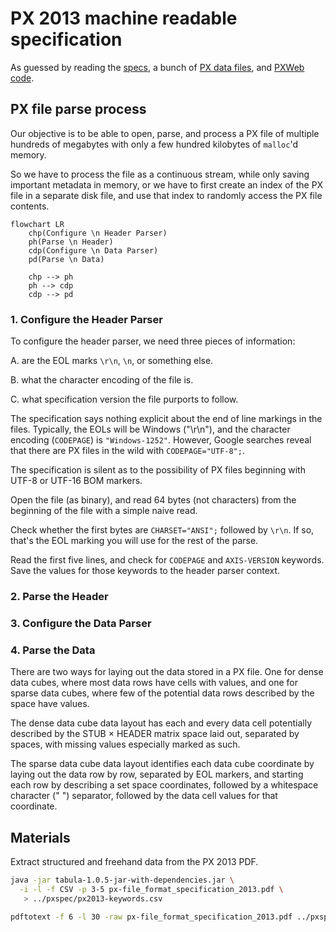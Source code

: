 # PX 2013 machine readable specification

As guessed by reading 
the [specs](https://www.scb.se/globalassets/vara-tjanster/px-programmen/px-file_format_specification_2013.pdf),
a bunch of [PX data files](https://github.com/search?q=AXIS-VERSION+KEYS+extension%3Apx&type=Code),
and [PXWeb code](https://github.com/statisticssweden/PCAxis.Core/blob/master/PCAxis.Core/Parsers/PXFileParser.vb).

## PX file parse process

Our objective is to be able to open, parse, and process a PX file of multiple hundreds of megabytes with only a few hundred kilobytes of `malloc`'d memory.

So we have to process the file as a continuous stream, while only saving important metadata in memory, or we have to first create an index of the PX file in a separate disk file, and use that index to randomly access the PX file contents.

```mermaid
flowchart LR
    chp(Configure \n Header Parser)
    ph(Parse \n Header)
    cdp(Configure \n Data Parser)
    pd(Parse \n Data)

    chp --> ph
    ph --> cdp
    cdp --> pd
```

### 1. Configure the Header Parser

To configure the header parser, we need three pieces of information:

A. are the EOL marks `\r\n`, `\n`, or something else.

B. what the character encoding of the file is.

C. what specification version the file purports to follow.

The specification says nothing explicit about the end of line markings in the files.
Typically, the EOLs will be Windows ("\r\n"), and the character encoding (`CODEPAGE`) is `"Windows-1252"`. 
However, Google searches reveal that there are PX files in the wild with `CODEPAGE="UTF-8";`.

The specification is silent as to the possibility of PX files beginning with UTF-8 or UTF-16 BOM markers.

Open the file (as binary), and read 64 bytes (not characters) from the beginning of the file with a simple naive read.

Check whether the first bytes are `CHARSET="ANSI";` followed by `\r\n`. If so, that's the EOL marking you will use for the rest of the parse.

Read the first five lines, and check for `CODEPAGE` and `AXIS-VERSION` keywords. Save the values for those keywords to the header parser context.

### 2. Parse the Header

### 3. Configure the Data Parser

### 4. Parse the Data

There are two ways for laying out the data stored in a PX file. One for dense data cubes, where most data rows have cells with values, and one for sparse data cubes, where few of the potential data rows described by the space have values.

The dense data cube data layout has each and every data cell potentially described by the STUB × HEADER matrix space laid out, separated by spaces, with missing values especially marked as such.

The sparse data cube data layout identifies each data cube coordinate by laying out the data row by row, separated by EOL markers, and starting each row by describing a set space coordinates, followed by a whitespace character (" ") separator, followed by the data cell values for that coordinate. 

## Materials

Extract structured and freehand data from the PX 2013 PDF. 

```bash
java -jar tabula-1.0.5-jar-with-dependencies.jar \
  -i -l -f CSV -p 3-5 px-file_format_specification_2013.pdf \
   > ../pxspec/px2013-keywords.csv

pdftotext -f 6 -l 30 -raw px-file_format_specification_2013.pdf ../pxspec/px2013-details.txt
```
